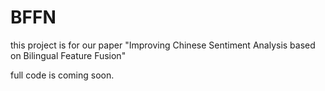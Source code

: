 # BFFN

this project is for our paper "Improving Chinese Sentiment Analysis based on Bilingual Feature Fusion"

full code is coming soon.
